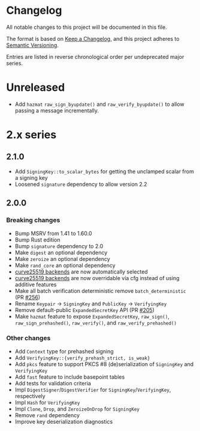 # Changelog
All notable changes to this project will be documented in this file.

The format is based on [Keep a Changelog](https://keepachangelog.com/en/1.0.0/),
and this project adheres to [Semantic Versioning](https://semver.org/spec/v2.0.0.html).

Entries are listed in reverse chronological order per undeprecated major series.

# Unreleased

* Add `hazmat` `raw_sign_byupdate()` and `raw_verify_byupdate()` to allow
  passing a message incrementally.
  
# 2.x series

## 2.1.0

* Add `SigningKey::to_scalar_bytes` for getting the unclamped scalar from a signing key
* Loosened `signature` dependency to allow version 2.2

##  2.0.0

### Breaking changes

* Bump MSRV from 1.41 to 1.60.0
* Bump Rust edition
* Bump `signature` dependency to 2.0
* Make `digest` an optional dependency
* Make `zeroize` an optional dependency
* Make `rand_core` an optional dependency
* [curve25519 backends] are now automatically selected
* [curve25519 backends] are now overridable via cfg instead of using additive features
* Make all batch verification deterministic remove `batch_deterministic` (PR [#256](https://github.com/dalek-cryptography/ed25519-dalek/pull/256))
* Rename `Keypair` → `SigningKey` and `PublicKey` → `VerifyingKey`
* Remove default-public `ExpandedSecretKey` API (PR [#205](https://github.com/dalek-cryptography/ed25519-dalek/pull/205))
* Make `hazmat` feature to expose `ExpandedSecretKey`, `raw_sign()`, `raw_sign_prehashed()`, `raw_verify()`, and `raw_verify_prehashed()`

[curve25519 backends]: https://github.com/dalek-cryptography/curve25519-dalek/#backends

### Other changes

* Add `Context` type for prehashed signing
* Add `VerifyingKey::{verify_prehash_strict, is_weak}`
* Add `pkcs` feature to support PKCS #8 (de)serialization of `SigningKey` and `VerifyingKey`
* Add `fast` feature to include basepoint tables
* Add tests for validation criteria
* Impl `DigestSigner`/`DigestVerifier` for `SigningKey`/`VerifyingKey`, respectively
* Impl `Hash` for `VerifyingKey`
* Impl `Clone`, `Drop`, and `ZeroizeOnDrop` for `SigningKey`
* Remove `rand` dependency
* Improve key deserialization diagnostics
